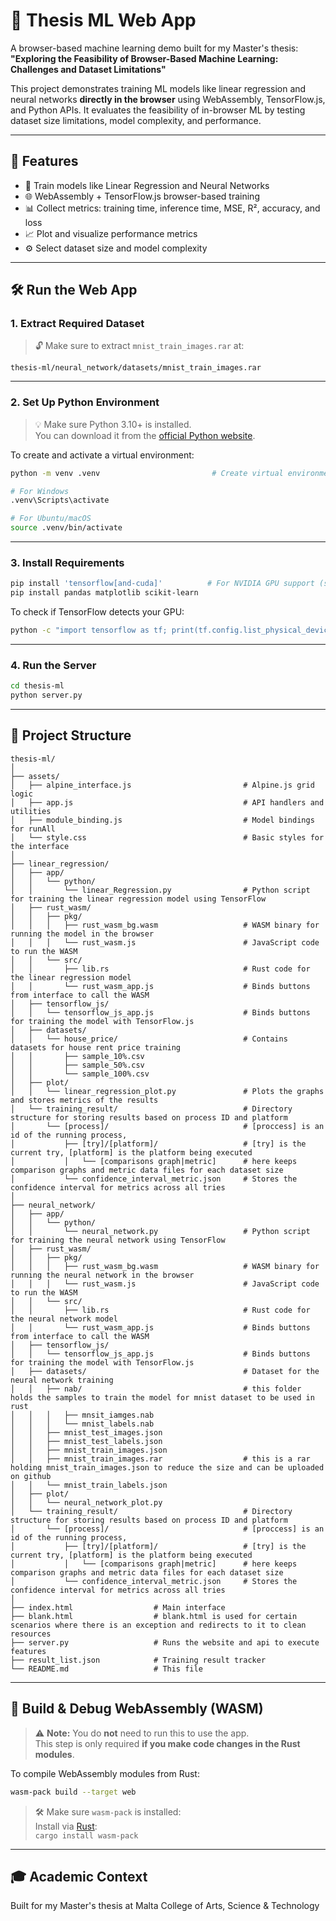 # 🧠 Thesis ML Web App

A browser-based machine learning demo built for my Master's thesis:  
**"Exploring the Feasibility of Browser-Based Machine Learning: Challenges and Dataset Limitations"**

This project demonstrates training ML models like linear regression and neural networks **directly in the browser** using WebAssembly, TensorFlow.js, and Python APIs. It evaluates the feasibility of in-browser ML by testing dataset size limitations, model complexity, and performance.

---

## 🚀 Features

- 🧮 Train models like Linear Regression and Neural Networks
- 🌐 WebAssembly + TensorFlow.js browser-based training
- 📊 Collect metrics: training time, inference time, MSE, R², accuracy, and loss
- 📈 Plot and visualize performance metrics
- ⚙️ Select dataset size and model complexity

---

## 🛠 Run the Web App

### 1. Extract Required Dataset

> 🔓 Make sure to extract `mnist_train_images.rar` at:
```
thesis-ml/neural_network/datasets/mnist_train_images.rar
```

---

### 2. Set Up Python Environment

> 💡 Make sure Python 3.10+ is installed.  
> You can download it from the [official Python website](https://www.python.org/downloads/).

To create and activate a virtual environment:

```bash
python -m venv .venv                         # Create virtual environment

# For Windows
.venv\Scripts\activate

# For Ubuntu/macOS
source .venv/bin/activate
```

---

### 3. Install Requirements

```bash
pip install 'tensorflow[and-cuda]'          # For NVIDIA GPU support (slow to install)
pip install pandas matplotlib scikit-learn
```

To check if TensorFlow detects your GPU:

```bash
python -c "import tensorflow as tf; print(tf.config.list_physical_devices('GPU'))"
```

---

### 4. Run the Server

```bash
cd thesis-ml
python server.py
```

---

## 📁 Project Structure

```
thesis-ml/
│
├── assets/
│   ├── alpine_interface.js                         # Alpine.js grid logic
│   ├── app.js                                      # API handlers and utilities
│   ├── module_binding.js                           # Model bindings for runAll
│   └── style.css                                   # Basic styles for the interface
│
├── linear_regression/
│   ├── app/
│   │   └── python/
│   │       └── linear_Regression.py                # Python script for training the linear regression model using TensorFlow
│   ├── rust_wasm/
│   │   ├── pkg/
│   │   │   ├── rust_wasm_bg.wasm                   # WASM binary for running the model in the browser
│   │   │   └── rust_wasm.js                        # JavaScript code to run the WASM
│   │   └── src/
│   │       ├── lib.rs                              # Rust code for the linear regression model
│   │       └── rust_wasm_app.js                    # Binds buttons from interface to call the WASM
│   ├── tensorflow_js/
│   │   └── tensorflow_js_app.js                    # Binds buttons for training the model with TensorFlow.js
│   ├── datasets/
│   │   └── house_price/                            # Contains datasets for house rent price training
│   │       ├── sample_10%.csv
│   │       ├── sample_50%.csv
│   │       └── sample_100%.csv
│   ├── plot/
│   │   └── linear_regression_plot.py               # Plots the graphs and stores metrics of the results
│   └── training_result/                            # Directory structure for storing results based on process ID and platform
│       └── [process]/                              # [proccess] is an id of the running process,
│           ├── [try]/[platform]/                   # [try] is the current try, [platform] is the platform being executed
│           │   └── [comparisons graph|metric]      # here keeps comparison graphs and metric data files for each dataset size
│           └── confidence_interval_metric.json     # Stores the confidence interval for metrics across all tries
│
├── neural_network/
│   ├── app/
│   │   └── python/
│   │       └── neural_network.py                   # Python script for training the neural network using TensorFlow
│   ├── rust_wasm/
│   │   ├── pkg/
│   │   │   ├── rust_wasm_bg.wasm                   # WASM binary for running the neural network in the browser
│   │   │   └── rust_wasm.js                        # JavaScript code to run the WASM
│   │   └── src/
│   │       ├── lib.rs                              # Rust code for the neural network model
│   │       └── rust_wasm_app.js                    # Binds buttons from interface to call the WASM
│   ├── tensorflow_js/
│   │   └── tensorflow_js_app.js                    # Binds buttons for training the model with TensorFlow.js
│   ├── datasets/                                   # Dataset for the neural network training
│   │   ├── nab/                                    # this folder holds the samples to train the model for mnist dataset to be used in rust
│   │   │   ├── mnsit_iamges.nab
│   │   │   └── mnist_labels.nab
│   │   ├── mnist_test_images.json
│   │   ├── mnist_test_labels.json
│   │   ├── mnist_train_images.json
│   │   ├── mnist_train_images.rar                  # this is a rar holding mnist_train_images.json to reduce the size and can be uploaded on github
│   │   └── mnist_train_labels.json
│   ├── plot/
│   │   └── neural_network_plot.py
│   └── training_result/                            # Directory structure for storing results based on process ID and platform
│       └── [process]/                              # [proccess] is an id of the running process,
│           ├── [try]/[platform]/                   # [try] is the current try, [platform] is the platform being executed
│           │   └── [comparisons graph|metric]      # here keeps comparison graphs and metric data files for each dataset size
│           └── confidence_interval_metric.json     # Stores the confidence interval for metrics across all tries
│
├── index.html                  # Main interface
├── blank.html                  # blank.html is used for certain scenarios where there is an exception and redirects to it to clean resources
├── server.py                   # Runs the website and api to execute features
├── result_list.json            # Training result tracker
└── README.md                   # This file
```

---

## 🧪 Build & Debug WebAssembly (WASM)

> ⚠️ **Note:** You do **not** need to run this to use the app.  
> This step is only required **if you make code changes in the Rust modules**.

To compile WebAssembly modules from Rust:

```bash
wasm-pack build --target web
```

> 🛠 Make sure `wasm-pack` is installed:  
> Install via [Rust](https://rustup.rs):  
> `cargo install wasm-pack`

---

## 🎓 Academic Context

Built for my Master's thesis at Malta College of Arts, Science & Technology

